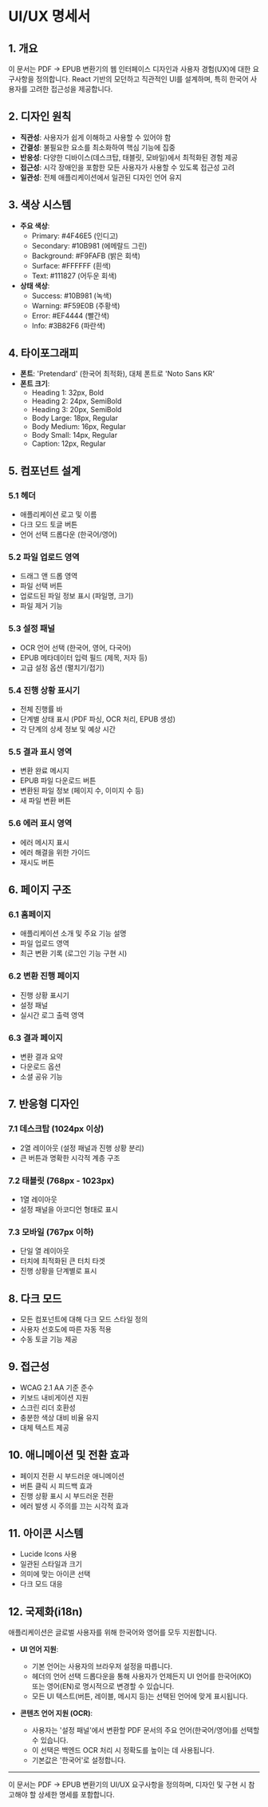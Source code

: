 # UI/UX 명세서

## 1. 개요
이 문서는 PDF → EPUB 변환기의 웹 인터페이스 디자인과 사용자 경험(UX)에 대한 요구사항을 정의합니다. React 기반의 모던하고 직관적인 UI를 설계하며, 특히 한국어 사용자를 고려한 접근성을 제공합니다.

## 2. 디자인 원칙
- **직관성**: 사용자가 쉽게 이해하고 사용할 수 있어야 함
- **간결성**: 불필요한 요소를 최소화하여 핵심 기능에 집중
- **반응성**: 다양한 디바이스(데스크탑, 태블릿, 모바일)에서 최적화된 경험 제공
- **접근성**: 시각 장애인을 포함한 모든 사용자가 사용할 수 있도록 접근성 고려
- **일관성**: 전체 애플리케이션에서 일관된 디자인 언어 유지

## 3. 색상 시스템
- **주요 색상**:
  - Primary: #4F46E5 (인디고)
  - Secondary: #10B981 (에메랄드 그린)
  - Background: #F9FAFB (밝은 회색)
  - Surface: #FFFFFF (흰색)
  - Text: #111827 (어두운 회색)
- **상태 색상**:
  - Success: #10B981 (녹색)
  - Warning: #F59E0B (주황색)
  - Error: #EF4444 (빨간색)
  - Info: #3B82F6 (파란색)

## 4. 타이포그래피
- **폰트**: 'Pretendard' (한국어 최적화), 대체 폰트로 'Noto Sans KR'
- **폰트 크기**:
  - Heading 1: 32px, Bold
  - Heading 2: 24px, SemiBold
  - Heading 3: 20px, SemiBold
  - Body Large: 18px, Regular
  - Body Medium: 16px, Regular
  - Body Small: 14px, Regular
  - Caption: 12px, Regular

## 5. 컴포넌트 설계

### 5.1 헤더
- 애플리케이션 로고 및 이름
- 다크 모드 토글 버튼
- 언어 선택 드롭다운 (한국어/영어)

### 5.2 파일 업로드 영역
- 드래그 앤 드롭 영역
- 파일 선택 버튼
- 업로드된 파일 정보 표시 (파일명, 크기)
- 파일 제거 기능

### 5.3 설정 패널
- OCR 언어 선택 (한국어, 영어, 다국어)
- EPUB 메타데이터 입력 필드 (제목, 저자 등)
- 고급 설정 옵션 (펼치기/접기)

### 5.4 진행 상황 표시기
- 전체 진행률 바
- 단계별 상태 표시 (PDF 파싱, OCR 처리, EPUB 생성)
- 각 단계의 상세 정보 및 예상 시간

### 5.5 결과 표시 영역
- 변환 완료 메시지
- EPUB 파일 다운로드 버튼
- 변환된 파일 정보 (페이지 수, 이미지 수 등)
- 새 파일 변환 버튼

### 5.6 에러 표시 영역
- 에러 메시지 표시
- 에러 해결을 위한 가이드
- 재시도 버튼

## 6. 페이지 구조

### 6.1 홈페이지
- 애플리케이션 소개 및 주요 기능 설명
- 파일 업로드 영역
- 최근 변환 기록 (로그인 기능 구현 시)

### 6.2 변환 진행 페이지
- 진행 상황 표시기
- 설정 패널
- 실시간 로그 출력 영역

### 6.3 결과 페이지
- 변환 결과 요약
- 다운로드 옵션
- 소셜 공유 기능

## 7. 반응형 디자인

### 7.1 데스크탑 (1024px 이상)
- 2열 레이아웃 (설정 패널과 진행 상황 분리)
- 큰 버튼과 명확한 시각적 계층 구조

### 7.2 태블릿 (768px - 1023px)
- 1열 레이아웃
- 설정 패널을 아코디언 형태로 표시

### 7.3 모바일 (767px 이하)
- 단일 열 레이아웃
- 터치에 최적화된 큰 터치 타겟
- 진행 상황을 단계별로 표시

## 8. 다크 모드
- 모든 컴포넌트에 대해 다크 모드 스타일 정의
- 사용자 선호도에 따른 자동 적용
- 수동 토글 기능 제공

## 9. 접근성
- WCAG 2.1 AA 기준 준수
- 키보드 내비게이션 지원
- 스크린 리더 호환성
- 충분한 색상 대비 비율 유지
- 대체 텍스트 제공

## 10. 애니메이션 및 전환 효과
- 페이지 전환 시 부드러운 애니메이션
- 버튼 클릭 시 피드백 효과
- 진행 상황 표시 시 부드러운 전환
- 에러 발생 시 주의를 끄는 시각적 효과

## 11. 아이콘 시스템
- Lucide Icons 사용
- 일관된 스타일과 크기
- 의미에 맞는 아이콘 선택
- 다크 모드 대응

## 12. 국제화(i18n)

애플리케이션은 글로벌 사용자를 위해 한국어와 영어를 모두 지원합니다.

- **UI 언어 지원**:
  - 기본 언어는 사용자의 브라우저 설정을 따릅니다.
  - 헤더의 언어 선택 드롭다운을 통해 사용자가 언제든지 UI 언어를 한국어(KO) 또는 영어(EN)로 명시적으로 변경할 수 있습니다.
  - 모든 UI 텍스트(버튼, 레이블, 메시지 등)는 선택된 언어에 맞게 표시됩니다.

- **콘텐츠 언어 지원 (OCR)**:
  - 사용자는 '설정 패널'에서 변환할 PDF 문서의 주요 언어(한국어/영어)를 선택할 수 있습니다.
  - 이 선택은 백엔드 OCR 처리 시 정확도를 높이는 데 사용됩니다.
  - 기본값은 '한국어'로 설정합니다.

---
이 문서는 PDF → EPUB 변환기의 UI/UX 요구사항을 정의하며, 디자인 및 구현 시 참고해야 할 상세한 명세를 포함합니다.
